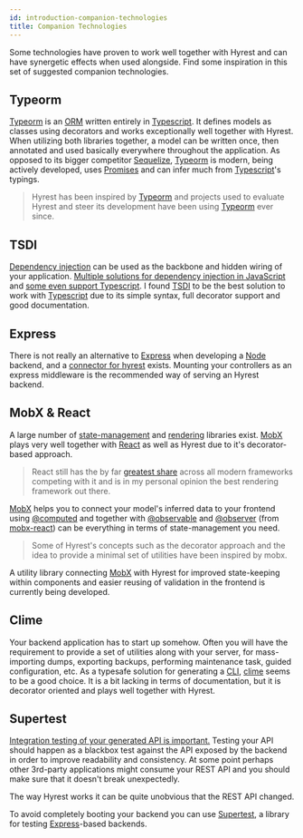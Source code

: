 ```yaml
---
id: introduction-companion-technologies
title: Companion Technologies
---
```


Some technologies have proven to work well together with Hyrest and can have synergetic effects when used alongside.
Find some inspiration in this set of suggested companion technologies.

## Typeorm

[Typeorm](http://typeorm.io/) is an [ORM](introduction-architectural-inspirations#use-an-orm) written entirely in [Typescript](https://www.typescriptlang.org/).
It defines models as classes using decorators and works exceptionally well together with Hyrest.
When utilizing both libraries together, a model can be written once, then annotated and used basically everywhere throughout the application.
As opposed to its bigger competitor [Sequelize](http://docs.sequelizejs.com/), [Typeorm](http://typeorm.io/) is modern, being actively developed, uses [Promises](https://developer.mozilla.org/en-US/docs/Web/JavaScript/Reference/Global_Objects/Promise) and can infer much from [Typescript](https://www.typescriptlang.org/)'s typings.

> Hyrest has been inspired by [Typeorm](http://typeorm.io/) and projects used to evaluate Hyrest and steer its development have been using [Typeorm](http://typeorm.io/) ever since.

## TSDI

[Dependency injection](introduction-architectural-inspirations#dependency-injection) can be used as the backbone and hidden wiring of your application.
[Multiple solutions for dependency injection in JavaScript](https://www.npmjs.com/search?q=keywords:dependency%20injection) and [some even support Typescript](https://www.npmjs.com/search?q=keywords%3Adependency%20injection%20typescript).
I found [TSDI](https://tsdi.js.org/) to be the best solution to work with [Typescript](https://www.typescriptlang.org/) due to its simple syntax, full decorator support and good documentation.

## Express

There is not really an alternative to [Express](https://expressjs.com/) when developing a [Node](https://nodejs.org/) backend, and a [connector for hyrest](https://www.npmjs.com/hyrest-express) exists.
Mounting your controllers as an express middleware is the recommended way of serving an Hyrest backend.

## MobX & React

A large number of [state-management](https://www.npmjs.com/search?q=keywords:state) and [rendering](https://en.wikipedia.org/wiki/List_of_JavaScript_libraries#Web-application_related_(MVC,_MVVM)) libraries exist.
[MobX](https://mobx.js.org/) plays very well together with [React](https://reactjs.org/) as well as Hyrest due to it's decorator-based approach.

> React still has the by far [greatest share](https://www.npmtrends.com/angular-vs-react-vs-vue) across all modern frameworks competing with it and is in my personal opinion the best rendering framework out there.

[MobX](https://mobx.js.org/) helps you to connect your model's inferred data to your frontend using [@computed](https://mobx.js.org/refguide/computed-decorator.html) and together with [@observable](https://mobx.js.org/refguide/observable-decorator.html) and [@observer](https://mobx.js.org/refguide/observer-component.html) (from [mobx-react](https://github.com/mobxjs/mobx-react)) can be everything in terms of state-management you need.

> Some of Hyrest's concepts such as the decorator approach and the idea to provide a minimal set of utilities have been inspired by mobx.

A utility library connecting [MobX](https://mobx.js.org/) with Hyrest for improved state-keeping within components and easier reusing of validation in the frontend is currently being developed.

## Clime

Your backend application has to start up somehow.
Often you will have the requirement to provide a set of utilities along with your server, for mass-importing dumps, exporting backups, performing maintenance task, guided configuration, etc.
As a typesafe solution for generating a [CLI](https://en.wikipedia.org/wiki/Command-line_interface), [clime](https://github.com/vilic/clime) seems to be a good choice.
It is a bit lacking in terms of documentation, but it is decorator oriented and plays well together with Hyrest.

## Supertest

[Integration testing of your generated API is important.](https://blog.udemy.com/api-testing/)
Testing your API should happen as a blackbox test against the API exposed by the backend in order to improve readability and consistency.
At some point perhaps other 3rd-party applications might consume your REST API and you should make sure that it doesn't break unexpectedly.

The way Hyrest works it can be quite unobvious that the REST API changed.

To avoid completely booting your backend you can use [Supertest](https://github.com/visionmedia/supertest), a library for testing [Express](https://expressjs.com/)-based backends.

